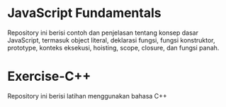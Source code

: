 # JavaScript Fundamentals

Repository ini berisi contoh dan penjelasan tentang konsep dasar JavaScript, termasuk object literal, deklarasi fungsi, fungsi konstruktor, prototype, konteks eksekusi, hoisting, scope, closure, dan fungsi panah.


# Exercise-C++

Repository ini berisi latihan menggunakan bahasa C++